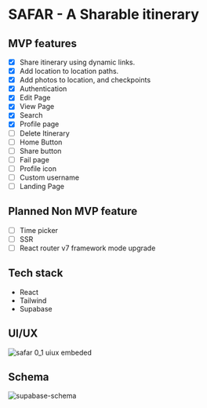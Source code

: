 # SAFAR - A Sharable itinerary
## MVP features
* [X] Share itinerary using dynamic links.
* [X] Add location to location paths.
* [X] Add photos to location, and checkpoints
* [X] Authentication
* [X] Edit Page
* [X] View Page
* [X] Search
* [X] Profile page
* [ ] Delete Itinerary
* [ ] Home Button
* [ ] Share button
* [ ] Fail page
* [ ] Profile icon
* [ ] Custom username
* [ ] Landing Page

## Planned Non MVP feature
* [ ] Time picker
* [ ] SSR
* [ ] React router v7 framework mode upgrade

## Tech stack
- React
- Tailwind
- Supabase

## UI/UX
![safar 0_1 uiux embeded](https://github.com/user-attachments/assets/d524c475-0e2c-41c0-aa6c-2ea05c65715b)

## Schema
![supabase-schema](https://github.com/user-attachments/assets/d44f5e05-a7d1-4a63-a328-99a85c1849fd)
